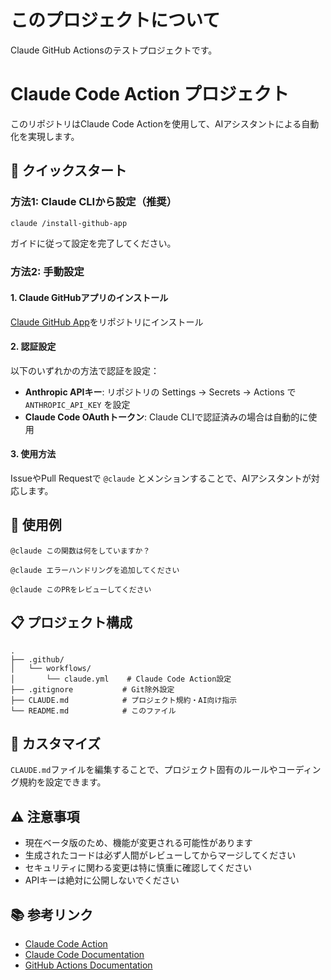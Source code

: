 # このプロジェクトについて
Claude GitHub Actionsのテストプロジェクトです。

# Claude Code Action プロジェクト

このリポジトリはClaude Code Actionを使用して、AIアシスタントによる自動化を実現します。

## 🚀 クイックスタート

### 方法1: Claude CLIから設定（推奨）
```bash
claude /install-github-app
```
ガイドに従って設定を完了してください。

### 方法2: 手動設定

#### 1. Claude GitHubアプリのインストール
[Claude GitHub App](https://github.com/apps/claude-ai)をリポジトリにインストール

#### 2. 認証設定
以下のいずれかの方法で認証を設定：
- **Anthropic APIキー**: リポジトリの Settings → Secrets → Actions で `ANTHROPIC_API_KEY` を設定
- **Claude Code OAuthトークン**: Claude CLIで認証済みの場合は自動的に使用

#### 3. 使用方法
IssueやPull Requestで `@claude` とメンションすることで、AIアシスタントが対応します。

## 💬 使用例

```
@claude この関数は何をしていますか？
```

```
@claude エラーハンドリングを追加してください
```

```
@claude このPRをレビューしてください
```

## 📋 プロジェクト構成

```
.
├── .github/
│   └── workflows/
│       └── claude.yml    # Claude Code Action設定
├── .gitignore           # Git除外設定
├── CLAUDE.md            # プロジェクト規約・AI向け指示
└── README.md            # このファイル
```

## 🔧 カスタマイズ

`CLAUDE.md`ファイルを編集することで、プロジェクト固有のルールやコーディング規約を設定できます。

## ⚠️ 注意事項

- 現在ベータ版のため、機能が変更される可能性があります
- 生成されたコードは必ず人間がレビューしてからマージしてください
- セキュリティに関わる変更は特に慎重に確認してください
- APIキーは絶対に公開しないでください

## 📚 参考リンク

- [Claude Code Action](https://github.com/anthropics/claude-code-action)
- [Claude Code Documentation](https://docs.anthropic.com/en/docs/claude-code)
- [GitHub Actions Documentation](https://docs.github.com/en/actions)